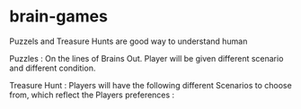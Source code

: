 # brain-games


Puzzels and Treasure Hunts are good way to understand human

Puzzles : 
On the lines of Brains Out. Player will be given different scenario and different condition.

Treasure Hunt :
Players will have the following different Scenarios to choose from, which reflect the Players preferences :

